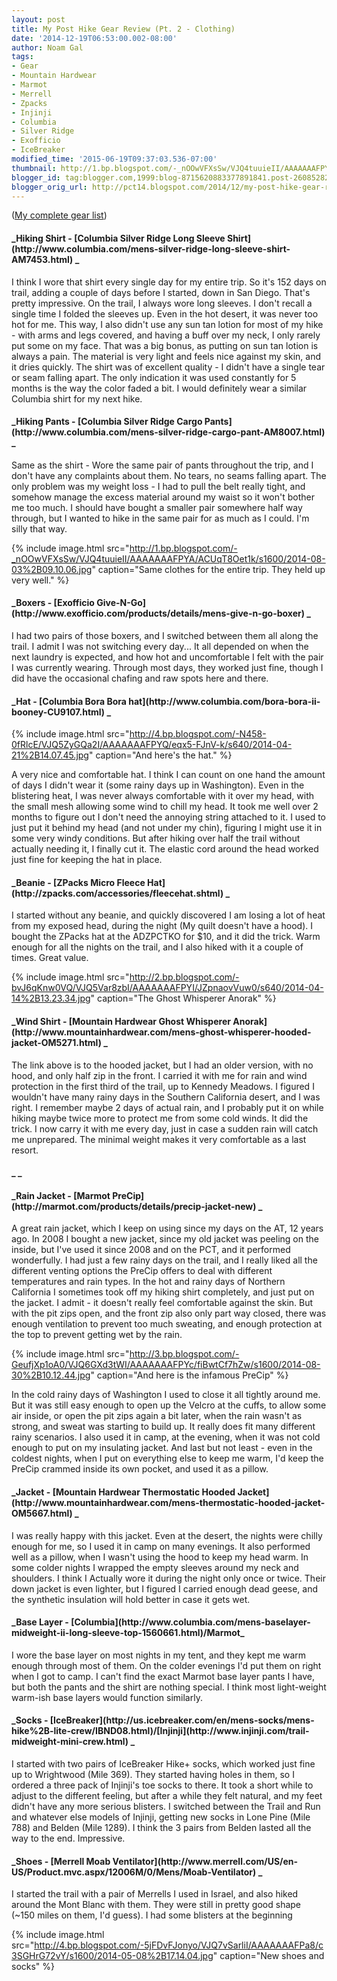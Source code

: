 ```yaml
---
layout: post
title: My Post Hike Gear Review (Pt. 2 - Clothing)
date: '2014-12-19T06:53:00.002-08:00'
author: Noam Gal
tags:
- Gear
- Mountain Hardwear
- Marmot
- Merrell
- Zpacks
- Injinji
- Columbia
- Silver Ridge
- Exofficio
- IceBreaker
modified_time: '2015-06-19T09:37:03.536-07:00'
thumbnail: http://1.bp.blogspot.com/-_nOOwVFXsSw/VJQ4tuuieII/AAAAAAAFPYA/ACUqT8Oet1k/s72-c/2014-08-03%2B09.10.06.jpg
blogger_id: tag:blogger.com,1999:blog-8715620883377891841.post-2608528247805634414
blogger_orig_url: http://pct14.blogspot.com/2014/12/my-post-hike-gear-review-pt-2-clothing.html
---
```


([My complete gear list](http://pct14.blogspot.co.il/p/blog-page.html))
<h4>_Hiking
 Shirt - [Columbia
 Silver Ridge Long Sleeve Shirt](http://www.columbia.com/mens-silver-ridge-long-sleeve-shirt-AM7453.html) _</h4>I think I wore that shirt every single day for my entire trip. So
 it's 152 days on trail, adding a couple of days before I started, down in San Diego. That's pretty impressive.
On
 the trail, I always wore long sleeves. I don't recall a single time I folded the sleeves up. Even in the hot desert,
 it was never too hot for me. This way, I also didn't use any sun tan lotion for most of my hike - with arms and legs
 covered, and having a buff over my neck, I only rarely put some on my face. That was a big bonus, as putting on sun
 tan lotion is always a pain.
The material is very light and feels nice against my skin, and it dries quickly.
 The shirt was of excellent quality - I didn't have a single tear or seam falling apart. The only indication it was
 used constantly for 5 months is the way the color faded a bit. I would definitely wear a similar Columbia shirt for
 my next hike.
<h4>_Hiking Pants - [Columbia Silver Ridge Cargo Pants](http://www.columbia.com/mens-silver-ridge-cargo-pant-AM8007.html) _</h4>Same as
 the shirt - Wore the same pair of pants throughout the trip, and I don't have any complaints about them. No tears,
 no seams falling apart. The only problem was my weight loss - I had to pull the belt really tight, and somehow
 manage the excess material around my waist so it won't bother me too much. I should have bought a smaller pair
 somewhere half way through, but I wanted to hike in the same pair for as much as I could. I'm silly that way.


{% include image.html src="http://1.bp.blogspot.com/-_nOOwVFXsSw/VJQ4tuuieII/AAAAAAAFPYA/ACUqT8Oet1k/s1600/2014-08-03%2B09.10.06.jpg" caption="Same clothes for the entire trip. They held up very well." %}

 <h4>_Boxers - [Exofficio
 Give-N-Go](http://www.exofficio.com/products/details/mens-give-n-go-boxer) _</h4>I had two pairs of those boxers, and I switched between them all along the trail. I admit
 I was not switching every day... It all depended on when the next laundry is expected, and how hot and uncomfortable
 I felt with the pair I was currently wearing. Through most days, they worked just fine, though I did have the
 occasional chafing and raw spots here and there.
<h4>_Hat - [Columbia Bora Bora hat](http://www.columbia.com/bora-bora-ii-booney-CU9107.html)
 _</h4>

{% include image.html src="http://4.bp.blogspot.com/-N458-0fRlcE/VJQ5ZyGQa2I/AAAAAAAFPYQ/eqx5-FJnV-k/s640/2014-04-21%2B14.07.45.jpg" caption="And here's the hat." %}

 A very nice and comfortable hat. I think I can count on one hand the amount of days I didn't wear it (some rainy
 days up in Washington). Even in the blistering heat, I was never always comfortable with it over my head, with the
 small mesh allowing some wind to chill my head.
It took me well over 2 months to figure out I don't need the
 annoying string attached to it. I used to just put it behind my head (and not under my chin), figuring I might use
 it in some very windy conditions. But after hiking over half the trail without actually needing it, I finally cut
 it. The elastic cord around the head worked just fine for keeping the hat in place.
<h4>_Beanie - [ZPacks Micro Fleece Hat](http://zpacks.com/accessories/fleecehat.shtml) _</h4>I
 started without any beanie, and quickly discovered I am losing a lot of heat from my exposed head, during the night
 (My quilt doesn't have a hood). I bought the ZPacks hat at the ADZPCTKO for $10, and it did the trick. Warm enough
 for all the nights on the trail, and I also hiked with it a couple of times. Great value.


{% include image.html src="http://2.bp.blogspot.com/-bvJ6qKnw0VQ/VJQ5Var8zbI/AAAAAAAFPYI/JZpnaovVuw0/s640/2014-04-14%2B13.23.34.jpg" caption="The Ghost Whisperer Anorak" %}

 <h4>_Wind Shirt - [Mountain Hardwear Ghost Whisperer Anorak](http://www.mountainhardwear.com/mens-ghost-whisperer-hooded-jacket-OM5271.html) _</h4>The link above is to
 the hooded jacket, but I had an older version, with no hood, and only half zip in the front.
I carried it with
 me for rain and wind protection in the first third of the trail, up to Kennedy Meadows. I figured I wouldn't have
 many rainy days in the Southern California desert, and I was right. I remember maybe 2 days of actual rain, and I
 probably put it on while hiking maybe twice more to protect me from some cold winds. It did the trick.
I now
 carry it with me every day, just in case a sudden rain will catch me unprepared. The minimal weight makes it very
 comfortable as a last resort.

<h4>_
 _</h4><h4>_Rain Jacket - [Marmot PreCip](http://marmot.com/products/details/precip-jacket-new) _</h4>A
 great rain jacket, which I keep on using since my days on the AT, 12 years ago. In 2008 I bought a new jacket, since
 my old jacket was peeling on the inside, but I've used it since 2008 and on the PCT, and it performed wonderfully. I
 had just a few rainy days on the trail, and I really liked all the different venting options the PreCip offers to
 deal with different temperatures and rain types.
In the hot and rainy days of Northern California I sometimes
 took off my hiking shirt completely, and just put on the jacket. I admit - it doesn't really feel comfortable
 against the skin. But with the pit zips open, and the front zip also only part way closed, there was enough
 ventilation to prevent too much sweating, and enough protection at the top to prevent getting wet by the rain.


{% include image.html src="http://3.bp.blogspot.com/-GeufjXp1oA0/VJQ6GXd3tWI/AAAAAAAFPYc/fiBwtCf7hZw/s1600/2014-08-30%2B10.12.44.jpg" caption="And here is the infamous PreCip" %}

 In the cold rainy days of Washington I used to close it all tightly around me. But it was still easy enough to open
 up the Velcro at the cuffs, to allow some air inside, or open the pit zips again a bit later, when the rain wasn't
 as strong, and sweat was starting to build up. It really does fit many different rainy scenarios.
I also used it
 in camp, at the evening, when it was not cold enough to put on my insulating jacket. And last but not least - even
 in the coldest nights, when I put on everything else to keep me warm, I'd keep the PreCip crammed inside its own
 pocket, and used it as a pillow.
<h4>_Jacket - [Mountain
 Hardwear Thermostatic Hooded Jacket](http://www.mountainhardwear.com/mens-thermostatic-hooded-jacket-OM5667.html) _</h4>I was really happy with this jacket. Even at the desert, the
 nights were chilly enough for me, so I used it in camp on many evenings. It also performed well as a pillow, when I
 wasn't using the hood to keep my head warm. In some colder nights I wrapped the empty sleeves around my neck and
 shoulders. I think I Actually wore it during the night only once or twice.
Their down jacket is even lighter,
 but I figured I carried enough dead geese, and the synthetic insulation will hold better in case it gets wet.

 <h4>_Base Layer - [Columbia](http://www.columbia.com/mens-baselayer-midweight-ii-long-sleeve-top-1560661.html)/Marmot_</h4>I wore the base layer on most nights in my tent,
 and they kept me warm enough through most of them. On the colder evenings I'd put them on right when I got to
 camp.
I can't find the exact Marmot base layer pants I have, but both the pants and the shirt are nothing
 special. I think most light-weight warm-ish base layers would function similarly.
<h4>_Socks - [IceBreaker](http://us.icebreaker.com/en/mens-socks/mens-hike%2B-lite-crew/IBND08.html)/[Injinji](http://www.injinji.com/trail-midweight-mini-crew.html) _</h4>I started with two pairs of
 IceBreaker Hike+ socks, which worked just fine up to Wrightwood (Mile 369). They started having holes in them, so I
 ordered a three pack of Injinji's toe socks to there. It took a short while to adjust to the different feeling, but
 after a while they felt natural, and my feet didn't have any more serious blisters. I switched between the Trail and
 Run and whatever else models of Injinji, getting new socks in Lone Pine (Mile 788) and Belden (Mile 1289). I think
 the 3 pairs from Belden lasted all the way to the end. Impressive.
<h4>_Shoes - [Merrell
 Moab Ventilator](http://www.merrell.com/US/en-US/Product.mvc.aspx/12006M/0/Mens/Moab-Ventilator) _</h4>I started the trail with a pair of Merrells I used in Israel, and also hiked around
 the Mont Blanc with them. They were still in pretty good shape (~150 miles on them, I'd guess). I had some blisters
 at the beginning


{% include image.html src="http://4.bp.blogspot.com/-5jFDvFJonyo/VJQ7vSarliI/AAAAAAAFPa8/c3SGHrG72vY/s1600/2014-05-08%2B17.14.04.jpg" caption="New shoes and socks" %}

